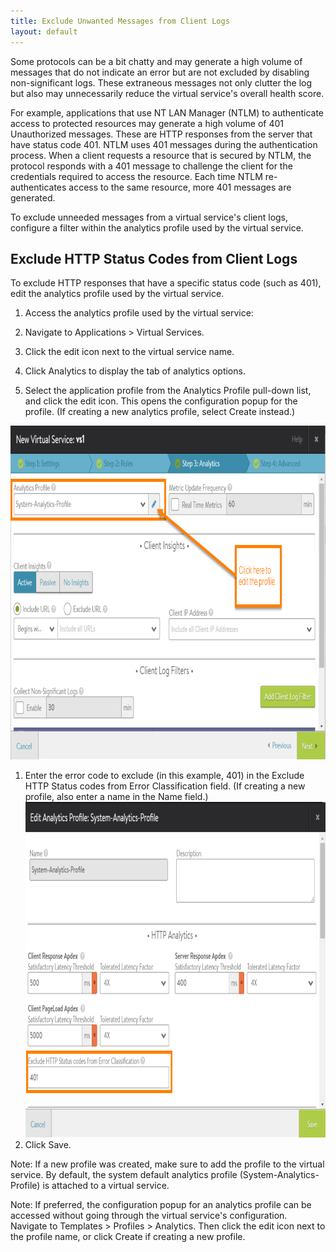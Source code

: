 ```yaml
---
title: Exclude Unwanted Messages from Client Logs
layout: default
---
```

Some protocols can be a bit chatty and may generate a high volume of messages that do not indicate an error but are not excluded by disabling non-significant logs. These extraneous messages not only clutter the log but also may unnecessarily reduce the virtual service's overall health score.

For example, applications that use NT LAN Manager (NTLM) to authenticate access to protected resources may generate a high volume of 401 Unauthorized messages. These are HTTP responses from the server that have status code 401. NTLM uses 401 messages during the authentication process. When a client requests a resource that is secured by NTLM, the protocol responds with a 401 message to challenge the client for the credentials required to access the resource. Each time NTLM re-authenticates access to the same resource, more 401 messages are generated.

To exclude unneeded messages from a virtual service's client logs, configure a filter within the analytics profile used by the virtual service.

## Exclude HTTP Status Codes from Client Logs

To exclude HTTP responses that have a specific status code (such as 401), edit the analytics profile used by the virtual service.

1. Access the analytics profile used by the virtual service:

1. Navigate to Applications > Virtual Services.
1. Click the edit icon next to the virtual service name.
1. Click Analytics to display the tab of analytics options.
1. Select the application profile from the Analytics Profile pull-down list, and click the edit icon. This opens the configuration popup for the profile. (If creating a new analytics profile, select Create instead.)

<a href="img/exclude-status-code-1.png"><img src="img/exclude-status-code-1.png" alt="exclude-status-code" width="853" height="534"><br> </a>
1. Enter the error code to exclude (in this example, 401) in the Exclude HTTP Status codes from Error Classification field. (If creating a new profile, also enter a name in the Name field.)
<a href="img/exclude-status-code2.png"><img src="img/exclude-status-code2.png" alt="exclude-status-code2" width="849" height="537"><br> </a>
1. Click Save.

Note: If a new profile was created, make sure to add the profile to the virtual service. By default, the system default analytics profile (System-Analytics-Profile) is attached to a virtual service.

Note: If preferred, the configuration popup for an analytics profile can be accessed without going through the virtual service's configuration. Navigate to Templates > Profiles > Analytics. Then click the edit icon next to the profile name, or click Create if creating a new profile.